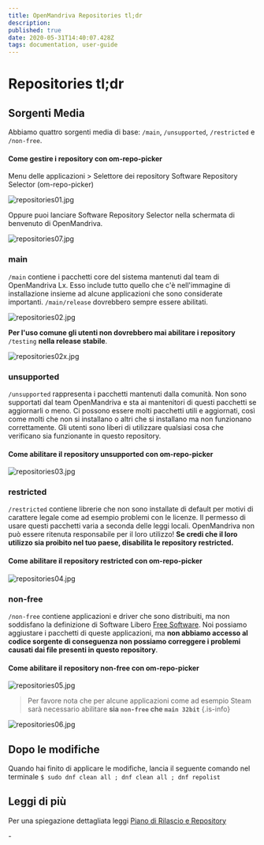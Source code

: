 ```yaml
---
title: OpenMandriva Repositories tl;dr
description: 
published: true
date: 2020-05-31T14:40:07.428Z
tags: documentation, user-guide
---
```


# Repositories tl;dr
## Sorgenti Media
Abbiamo quattro sorgenti media di base: `/main`, `/unsupported`, `/restricted` e `/non-free`.

#### Come gestire i repository con om-repo-picker

Menu delle applicazioni > Selettore dei repository Software Repository Selector (om-repo-picker)

![repositories01.jpg](/images/repositories01.jpg)

Oppure puoi lanciare Software Repository Selector nella schermata di benvenuto di OpenMandriva.

![repositories07.jpg](/images/repositories07.jpg)

### main
`/main` contiene i pacchetti core del sistema mantenuti dal team di OpenMandriva Lx.
Esso include tutto quello che c'è nell'immagine di installazione insieme ad alcune applicazioni che sono considerate importanti. `/main/release` dovrebbero sempre essere abilitati.

![repositories02.jpg](/images/repositories02.jpg)

**Per l'uso comune gli utenti non dovrebbero mai abilitare i repository** `/testing` **nella release stabile**.

![repositories02x.jpg](/images/repositories02x.jpg)

### unsupported
`/unsupported` rappresenta i pacchetti mantenuti dalla comunità.
Non sono supportati dal team OpenMandriva e sta ai mantenitori di questi pacchetti se aggiornarli o meno.
Ci possono essere molti pacchetti utili e aggiornati, così come molti che non si installano o altri che si installano ma non funzionano correttamente. Gli utenti sono liberi di utilizzare qualsiasi cosa che verificano sia funzionante in questo repository.
#### Come abilitare il repository unsupported con om-repo-picker

![repositories03.jpg](/images/repositories03.jpg)

### restricted
`/restricted` contiene librerie che non sono installate di default per motivi di carattere legale come ad esempio problemi con le licenze.
Il permesso di usare questi pacchetti varia a seconda delle leggi locali. OpenMandriva non può essere ritenuta responsabile per il loro utilizzo!
**Se credi che il loro utilizzo sia proibito nel tuo paese, disabilita le repository restricted.**
#### Come abilitare il repository restricted con om-repo-picker

![repositories04.jpg](/images/repositories04.jpg)

### non-free
`/non-free` contiene applicazioni e driver che sono distribuiti, ma non soddisfano la definizione di Software Libero [Free Software](https://en.wikipedia.org/wiki/The_Free_Software_Definition). Noi possiamo aggiustare i pacchetti di queste applicazioni, ma **non abbiamo accesso al codice sorgente di conseguenza non possiamo correggere i problemi causati dai file presenti in questo repository**.
#### Come abilitare il repository non-free con om-repo-picker

![repositories05.jpg](/images/repositories05.jpg)

> Per favore nota che per alcune applicazioni come ad esempio Steam sarà necessario abilitare **sia `non-free` che `main 32bit`**
{.is-info}


![repositories06.jpg](/images/repositories08.jpg)

## Dopo le modifiche
Quando hai finito di applicare le modifiche, lancia il seguente comando nel terminale
`$ sudo dnf clean all ; dnf clean all ; dnf repolist`

## Leggi di più
Per una spiegazione dettagliata leggi  [Piano di Rilascio e Repository](/doc/release-plan-and-repositories)

\-




